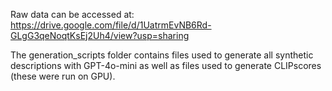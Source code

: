 Raw data can be accessed at: https://drive.google.com/file/d/1UatrmEvNB6Rd-GLgG3qeNoqtKsEj2Uh4/view?usp=sharing

The generation_scripts folder contains files used to generate all synthetic descriptions with GPT-4o-mini as well as files used to generate CLIPscores (these were run on GPU).